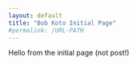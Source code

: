 ```yaml
---
layout: default
title: "Bob Koto Initial Page"
#permalink: /URL-PATH
---
```



Hello from the initial page (not post!)
